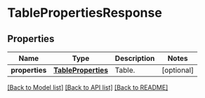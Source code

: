 # TablePropertiesResponse

## Properties
Name | Type | Description | Notes
------------ | ------------- | ------------- | -------------
**properties** | [**TableProperties**](TableProperties.md) | Table. | [optional] 

[[Back to Model list]](../README.md#documentation-for-models) [[Back to API list]](../README.md#documentation-for-api-endpoints) [[Back to README]](../README.md)


